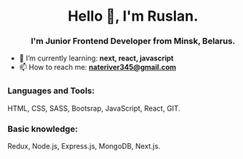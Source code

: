 <h1 align="center">Hello 👋, I'm Ruslan.</h1>
<h3 align="center">I'm  Junior Frontend Developer from Minsk, Belarus.</h3>

- 🌱 I’m currently learning:  **next, react, javascript**
- 📫 How to reach me:  **nateriver345@gmail.com**

<h3 align="left">Languages and Tools:</h3>

HTML, CSS, SASS, Bootsrap, JavaScript, React, GIT.

<h3 align="left">Basic knowledge:</h3>

Redux, Node.js, Express.js, MongoDB, Next.js.
